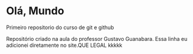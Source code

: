 # Olá, Mundo
 Primeiro repositorio do curso de git e github

Repositório criado na aula do professor Gustavo Guanabara.
Essa linha eu adicionei diretamente no site.QUE LEGAL kkkkk
